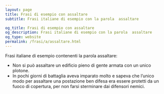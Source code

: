 ```yaml
---
layout: page
title: Frasi di esempio con assaltare 
subtitle: Frasi italiane di esempio con la parola  assaltare

og_title: Frasi di esempio con assaltare 
og_description: Frasi italiane di esempio con la parola  assaltare
og_type: website
permalink: /frasi/a/assaltare.html
---
```


Frasi italiane di esempio contenenti la parola assaltare:


- Non si può assaltare un edificio pieno di gente armata con un unico plotone.
- In pochi giorni di battaglia aveva imparato molto e sapeva che l’unico modo per assaltare una postazione ben difesa era essere protetti da un fuoco di copertura, per non farsi sterminare dai difensori nemici.
